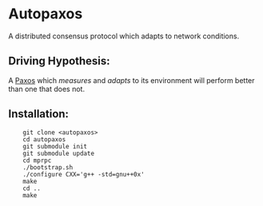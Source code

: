 # Autopaxos

A distributed consensus protocol which adapts to network conditions.

## Driving Hypothesis:

A [Paxos](http://research.microsoft.com/en-us/um/people/lamport/pubs/paxos-simple.pdf) which *measures* and *adapts* to its environment will perform better than one that does not.

## Installation:

        git clone <autopaxos>
        cd autopaxos
        git submodule init
        git submodule update
        cd mprpc
        ./bootstrap.sh
        ./configure CXX='g++ -std=gnu++0x'
        make
        cd ..
        make


